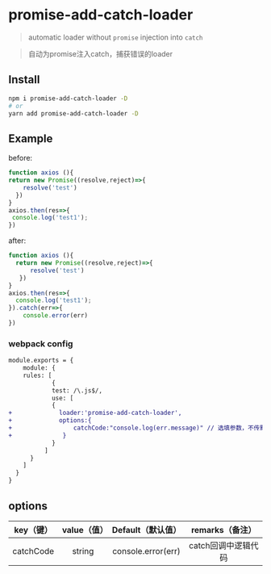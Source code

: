 # promise-add-catch-loader

> automatic loader without `promise` injection into `catch`

> 自动为promise注入catch，捕获错误的loader

## Install

```bash
npm i promise-add-catch-loader -D
# or
yarn add promise-add-catch-loader -D
```

## Example

 before:

 ```js
function axios (){
 return new Promise((resolve,reject)=>{
     resolve('test')
   })
}
axios.then(res=>{
  console.log('test1');
})
 ```
after:

```js
function axios (){
  return new Promise((resolve,reject)=>{
      resolve('test')
   })
}
axios.then(res=>{
  console.log('test1');
}).catch(err=>{
    console.error(err)
})
```
### webpack config

```diff
module.exports = {
    module: {
    rules: [
            {
            test: /\.js$/,
            use: [
            {
+             loader:'promise-add-catch-loader',
+             options:{
+                 catchCode:"console.log(err.message)" // 选填参数，不传默认console.error(err)
+              }
            }
          ]
      }
    ]
  }
}
```
## options

| key（键）|  value（值）| Default（默认值）| remarks（备注）|
| :-----: | :--------: | :------------: | :------: | 
|  catchCode |  string |  console.error(err) |  catch回调中逻辑代码  |







